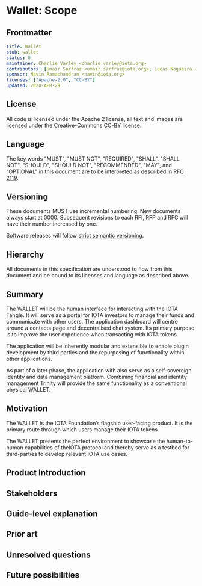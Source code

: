 # Wallet: Scope
[Scope]: #Scope

## Frontmatter
[frontmatter]: #frontmatter
```yaml
title: Wallet
stub: wallet
status: 0
maintainer: Charlie Varley <charlie.varley@iota.org>
contributors: [Umair Sarfraz <umair.sarfraz@iota.org>, Lucas Nogueira <lucas.nogueira@iota.org>, Rajiv Shah <rajiv@iota.org>, Daniel Thompson-Yvetot <daniel.yvetot@iota.org>]
sponsor: Navin Ramachandran <navin@iota.org>
licenses: ["Apache-2.0", "CC-BY"]
updated: 2020-APR-29
```

## License
[license]: #license

All code is licensed under the Apache 2 license, all text and images are licensed under the Creative-Commons CC-BY license.

## Language
[language]: #language

The key words "MUST", "MUST NOT", "REQUIRED", "SHALL", "SHALL NOT", "SHOULD", "SHOULD NOT", "RECOMMENDED", "MAY", and "OPTIONAL" in this document are to be interpreted as described in [RFC 2119](https://tools.ietf.org/html/rfc2119).

## Versioning
These documents MUST use incremental numbering. New documents always start at 0000. Subsequent revisions to each RFI, RFP and RFC will have their number increased by one.

Software releases will follow [strict semantic versioning](https://semver.org/).

## Hierarchy
[hierarchy]: #hierarchy
All documents in this specification are understood to flow from this document and be bound to its licenses and language as described above.

## Summary
[summary]: #summary

The WALLET will be the human interface for interacting with the IOTA Tangle. It will serve as a
portal for IOTA investors to manage their funds and communicate with other users. The application
dashboard will centre around a contacts page and decentralised chat system. Its primary purpose
is to improve the user experience when transacting with IOTA tokens.

The application will be inherently modular and extensible to enable plugin development by third
parties and the repurposing of functionality within other applications.

As part of a later phase, the application with also serve as a self-sovereign identity and data
management platform. Combining financial and identity management Trinity will provide the same
functionality as a conventional physical WALLET.

## Motivation
[motivation]: #motivation

The WALLET is the IOTA Foundation’s flagship user-facing product. It is the primary route through
which users manage their IOTA tokens.

The WALLET presents the perfect environment to showcase the human-to-human capabilities of theIOTA protocol and thereby serve as a
testbed for third-parties to develop relevant IOTA use cases.

## Product Introduction
[product]: #product
<!--
Talk about the business reasons for the product's existence, what it is for and who it serves.
-->

## Stakeholders
[stakeholders]: #stakeholders
<!--
- Who are the stakeholders?
- How has the community been involved?
-->


## Guide-level explanation
[guide-level-explanation]: #guide-level-explanation
<!--
Explain the proposal as if it was already included in the language and you were
teaching it to another programmer. That generally means:

- Introducing new named concepts.
- Explaining the feature largely in terms of examples.
- Explaining how programmers should *think* about the feature, and how it should impact the
 way they use this software. It should explain the impact as concretely as possible.
- If applicable, provide sample error messages, deprecation warnings, or migration guidance.
- If applicable, describe the differences between teaching this to existing programmers
and new programmers.
-->

## Prior art
[prior-art]: #prior-art
<!--
Discuss prior art, both the good and the bad, in relation to this proposal.
A few examples of what this can include are:

- For language, library, tooling, and compiler proposals: Does this feature
exist in other similar projects and what experience have their community had?
- For community proposals: Is this done by some other community and what were their
experiences with it?
- For other teams: What lessons can we learn from what other communities have done here?
- Papers: Are there any published papers or great posts that discuss this? If you
have some relevant papers to refer to, this can serve as a more detailed theoretical background.

If there is no prior art, that is fine - your ideas are interesting to us whether
they are brand new or if it is an adaptation from other projects.
-->

## Unresolved questions
[unresolved-questions]: #unresolved-questions

<!--
- What parts of the design do you expect to resolve through the spec process
before this gets merged?
- What parts of the design do you expect to resolve through the implementation
of this product?
- What related issues do you consider out of scope for this prodect that could
be addressed in the future independently of the solution that comes out it?
-->

## Future possibilities
[future-possibilities]: #future-possibilities
<!--
Think about what the natural extension and evolution of your proposal would
be and how it would affect the language and project as a whole in a holistic
way. Try to use this section as a tool to more fully consider all possible
interactions with the project in your proposal.

Also consider how the this all fits into the roadmap for the project
and of the relevant sub-team.

If you have tried and cannot think of any future possibilities,
you may simply state that you cannot think of anything.
-->
